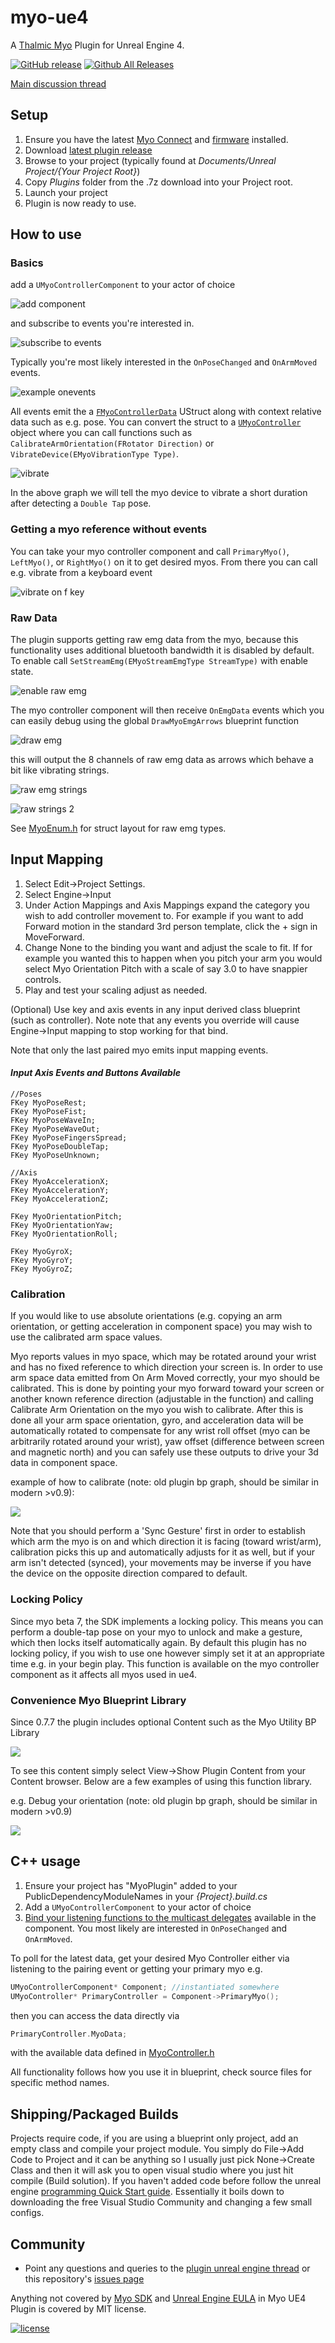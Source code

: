 myo-ue4
=======

A [Thalmic Myo](https://www.thalmic.com/en/myo/) Plugin for Unreal Engine 4.

[![GitHub release](https://img.shields.io/github/release/getnamo/myo-ue4.svg)](https://github.com/getnamo/myo-ue4/releases)
[![Github All Releases](https://img.shields.io/github/downloads/getnamo/myo-ue4/total.svg)](https://github.com/getnamo/myo-ue4/releases)

[Main discussion thread](https://forums.unrealengine.com/showthread.php?37876-Plugin-Myo)


## Setup

1. Ensure you have the latest [Myo Connect](https://www.myo.com/start) and [firmware](https://developer.thalmic.com/downloads) installed.
2. Download [latest plugin release](https://github.com/getnamo/myo-ue4/releases)
3. Browse to your project (typically found at *Documents/Unreal Project/{Your Project Root}*)
4. Copy *Plugins* folder from the .7z download into your Project root.
5. Launch your project
6. Plugin is now ready to use.

## How to use

### Basics

add a ```UMyoControllerComponent``` to your actor of choice 

![add component](https://i.imgur.com/c24OGSo.png)

and subscribe to events you're interested in. 

![subscribe to events](https://i.imgur.com/Qyph7Du.png)

Typically you're most likely interested in the ```OnPoseChanged``` and ```OnArmMoved``` events.

![example onevents](https://i.imgur.com/Bpsu6va.png)

All events emit the a [```FMyoControllerData```](https://github.com/getnamo/myo-ue4/blob/master/Source/MyoPlugin/Public/MyoController.h#L7) UStruct along with context relative data such as e.g. pose. You can convert the struct to a [```UMyoController```](https://github.com/getnamo/myo-ue4/blob/master/Source/MyoPlugin/Public/MyoController.h#L80) object where you can call functions such as ```CalibrateArmOrientation(FRotator Direction)``` or ```VibrateDevice(EMyoVibrationType Type)```.

![vibrate](https://i.imgur.com/Mem9GMh.png)

In the above graph we will tell the myo device to vibrate a short duration after detecting a ```Double Tap``` pose.

### Getting a myo reference without events

You can take your myo controller component and call ```PrimaryMyo()```, ```LeftMyo()```, or ```RightMyo()``` on it to get desired myos. From there you can call e.g. vibrate from a keyboard event

![vibrate on f key](https://i.imgur.com/eHAKkd0.png)


### Raw Data

The plugin supports getting raw emg data from the myo, because this functionality uses additional bluetooth bandwidth it is disabled by default. To enable call ```SetStreamEmg(EMyoStreamEmgType StreamType)``` with enable state.

![enable raw emg](https://i.imgur.com/N8UVJiz.png)

The myo controller component will then receive ```OnEmgData``` events which you can easily debug using the global ```DrawMyoEmgArrows``` blueprint function

![draw emg](https://i.imgur.com/Stkucu8.png)

this will output the 8 channels of raw emg data as arrows which behave a bit like vibrating strings.

![raw emg strings](https://i.imgur.com/v3Jlter.png)

![raw strings 2](http://i.imgur.com/moXdgn8.gif)

See [MyoEnum.h](https://github.com/getnamo/myo-ue4/blob/master/Source/MyoPlugin/Public/MyoEnum.h#L64) for struct layout for raw emg types. 

## Input Mapping

 1.	Select Edit->Project Settings.
 2.	Select Engine->Input
 3.	Under Action Mappings and Axis Mappings expand the category you wish to add controller movement to. For example if you want to add Forward motion in the standard 3rd person template, click the + sign in MoveForward.
 4.	Change None to the binding you want and adjust the scale to fit. If for example you wanted this to happen when you pitch your arm you would select Myo Orientation Pitch with a scale of say 3.0 to have snappier controls.
 5.	Play and test your scaling adjust as needed.

(Optional) Use key and axis events in any input derived class blueprint (such as controller). Note note that any events you override will cause Engine->Input mapping to stop working for that bind.

Note that only the last paired myo emits input mapping events.

#### *Input Axis Events and Buttons Available*

```
//Poses
FKey MyoPoseRest;
FKey MyoPoseFist;
FKey MyoPoseWaveIn;
FKey MyoPoseWaveOut;
FKey MyoPoseFingersSpread;
FKey MyoPoseDoubleTap;
FKey MyoPoseUnknown;

//Axis
FKey MyoAccelerationX;
FKey MyoAccelerationY;
FKey MyoAccelerationZ;

FKey MyoOrientationPitch;
FKey MyoOrientationYaw;
FKey MyoOrientationRoll;

FKey MyoGyroX;
FKey MyoGyroY;
FKey MyoGyroZ;
```

### Calibration

If you would like to use absolute orientations (e.g. copying an arm orientation, or getting acceleration in component space) you may wish to use the calibrated arm space values.

Myo reports values in myo space, which may be rotated around your wrist and has no fixed reference to which direction your screen is. In order to use arm space data emitted from On Arm Moved correctly, your myo should be calibrated. This is done by pointing your myo forward toward your screen or another known reference direction (adjustable in the function) and calling Calibrate Arm Orientation on the myo you wish to calibrate. After this is done all your arm space orientation, gyro, and acceleration data will be automatically rotated to compensate for any wrist roll offset (myo can be arbitrarily rotated around your wrist), yaw offset (difference between screen and magnetic north) and you can safely use these outputs to drive your 3d data in component space.

example of how to calibrate (note: old plugin bp graph, should be similar in modern >v0.9):

<img src="http://i.imgur.com/yQcd5NH.png">

Note that you should perform a 'Sync Gesture' first in order to establish which arm the myo is on and which direction it is facing (toward wrist/arm), calibration picks this up and automatically adjusts for it as well, but if your arm isn't detected (synced), your movements may be inverse if you have the device on the opposite direction compared to default.

### Locking Policy
Since myo beta 7, the SDK implements a locking policy. This means you can perform a double-tap pose on your myo to unlock and make a gesture, which then locks itself automatically again. By default this plugin has no locking policy, if you wish to use one however simply set it at an appropriate time e.g. in your begin play. This function is available on the myo controller component as it affects all myos used in ue4.

### Convenience Myo Blueprint Library
Since 0.7.7 the plugin includes optional Content such as the Myo Utility BP Library

![](http://i.imgur.com/uV37oa4.png)

To see this content simply select View->Show Plugin Content from your Content browser. Below are a few examples of using this function library.

e.g. Debug your orientation (note: old plugin bp graph, should be similar in modern >v0.9)

![](http://i.imgur.com/9fVTYB8.png)

## C++ usage

1. Ensure your project has "MyoPlugin" added to your PublicDependencyModuleNames in your *{Project}.build.cs*
2. Add a ```UMyoControllerComponent``` to your actor of choice
3. [Bind your listening functions to the multicast delegates](https://docs.unrealengine.com/en-us/Programming/UnrealArchitecture/Delegates/Multicast) available in the component. You most likely are interested in ```OnPoseChanged``` and ```OnArmMoved```.

To poll for the latest data, get your desired Myo Controller either via listening to the pairing event or getting your primary myo e.g.

```c++
UMyoControllerComponent* Component;	//instantiated somewhere
UMyoController* PrimaryController = Component->PrimaryMyo();
```

then you can access the data directly via

```c++
PrimaryController.MyoData;
```

with the available data defined in [MyoController.h](https://github.com/getnamo/myo-ue4/blob/master/Source/MyoPlugin/Public/MyoController.h#L7)

All functionality follows how you use it in blueprint, check source files for specific method names.

## Shipping/Packaged Builds
Projects require code, if you are using a blueprint only project, add an empty class and compile your project module. You simply do File->Add Code to Project and it can be anything so I usually just pick None->Create Class and then it will ask you to open visual studio where you just hit compile (Build solution). If you haven't added code before follow the unreal engine <a href="https://docs.unrealengine.com/latest/INT/Programming/QuickStart/1/index.html">programming Quick Start guide</a>. Essentially it boils down to downloading the free Visual Studio Community and changing a few small configs.

## Community
* Point any questions and queries to the [plugin unreal engine thread](https://forums.unrealengine.com/showthread.php?37876-Plugin-Myo) or this repository's [issues page](https://github.com/getnamo/myo-ue4/issues)

Anything not covered by [Myo SDK](https://developer.thalmic.com/docs/api_reference/platform/legal-notices.html) and [Unreal Engine EULA](https://www.unrealengine.com/eula) in <span property="dct:title">Myo UE4 Plugin</span> is covered by MIT license.

[![license](https://img.shields.io/github/license/getnamo/myo-ue4.svg)](https://github.com/getnamo/myo-ue4/blob/master/LICENSE)


